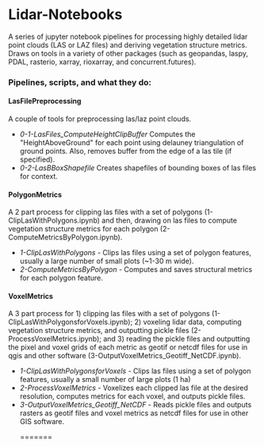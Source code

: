 # Lidar-Notebooks
A series of jupyter notebook pipelines for processing highly detailed lidar point clouds (LAS or LAZ files) and deriving vegetation structure metrics. Draws on tools in a variety of other packages (such as geopandas, laspy, PDAL, rasterio, xarray, rioxarray, and concurrent.futures). <p>

### Pipelines, scripts, and what they do:

#### LasFilePreprocessing
A couple of tools for preprocessing las/laz point clouds. <p>
 - *0-1-LasFiles_ComputeHeightClipBuffer* Computes the "HeightAboveGround" for each point using delauney triangulation of ground points. Also, removes buffer from the edge of a las tile (if specified).
 - *0-2-LasBBoxShapefile* Creates shapefiles of bounding boxes of las files for context.<p>

#### PolygonMetrics
A 2 part process for clipping las files with a set of polygons (1-ClipLasWithPolygons.ipynb) and then, drawing on las files to compute vegetation structure metrics for each polygon (2-ComputeMetricsByPolygon.ipynb).  <p>
 - *1-ClipLasWithPolygons* - Clips las files using a set of polygon features, usually a large number of small plots (~1-30 m wide).
 - *2-ComputeMetricsByPolygon* - Computes and saves structural metrics for each polygon feature.<p>

#### VoxelMetrics
A 3 part process for 1) clipping las files with a set of polygons (1-ClipLasWithPolygonsforVoxels.ipynb); 2) voxeling lidar data, computing vegetation structure metrics, and outputting pickle files (2-ProcessVoxelMetrics.ipynb); and 3) reading the pickle files and outputting the pixel and voxel grids of each metric as geotif or netcdf files for use in qgis and other software (3-OutputVoxelMetrics_Geotiff_NetCDF.ipynb). <p>
 - *1-ClipLasWithPolygonsforVoxels* - Clips las files using a set of polygon features, usually a small number of large plots (1 ha)
 - *2-ProcessVoxelMetrics* - Voxelizes each clipped las file at the desired resolution, computes metrics for each voxel, and outputs pickle files.
 - *3-OutputVoxelMetrics_Geotiff_NetCDF* - Reads pickle files and outputs rasters as geotif files and voxel metrics as netcdf files for use in other GIS software.<p>
=======

